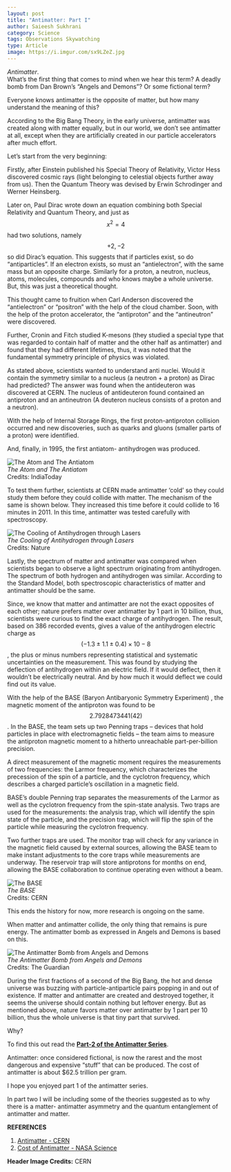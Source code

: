 ```yaml
---
layout: post
title: "Antimatter: Part I"
author: Saieesh Sukhrani
category: Science
tags: Observations Skywatching
type: Article
image: https://i.imgur.com/sx9LZeZ.jpg
---
```

*Antimatter*.\
What’s the first thing that comes to mind when we hear this term? A deadly bomb from Dan Brown’s “Angels and Demons”? Or some fictional term?

Everyone knows antimatter is the opposite of matter, but how many understand the meaning of this?

According to the Big Bang Theory, in the early universe, antimatter was created along with matter equally, but in our world, we don’t see antimatter at all, except when they are artificially created in our particle accelerators after much effort.

Let’s start from the very beginning:

Firstly, after Einstein published his Special Theory of Relativity, Victor Hess discovered cosmic rays (light belonging to celestial objects further away from us). Then the Quantum Theory was devised by Erwin Schrodinger and Werner Heinsberg.

Later on, Paul Dirac wrote down an equation combining both Special Relativity and Quantum Theory, and just as $$ x^2 = 4 $$ had two solutions, namely $$+2, -2$$ so did Dirac’s equation. This suggests that if particles exist, so do “antiparticles”. If an electron exists, so must an “antielectron”, with the same mass but an opposite charge. Similarly for a proton, a neutron, nucleus, atoms, molecules, compounds and who knows maybe a whole universe. But, this was just a theoretical thought.

This thought came to fruition when Carl Anderson discovered the “antielectron” or “positron” with the help of the cloud chamber. Soon, with the help of the proton accelerator, the “antiproton” and the “antineutron” were discovered.

Further, Cronin and Fitch studied K-mesons (they studied a special type that was regarded to contain half of matter and the other half as antimatter) and found that they had different lifetimes, thus, it was noted that the fundamental symmetry principle of physics was violated.

As stated above, scientists wanted to understand anti nuclei. Would it contain the symmetry similar to a nucleus (a neutron + a proton) as Dirac had predicted? The answer was found when the antideuteron was discovered at CERN. The nucleus of antideuteron found contained an antiproton and an antineutron (A deuteron nucleus consists of a proton and a neutron).

With the help of Internal Storage Rings, the first proton-antiproton collision occurred and new discoveries, such as quarks and gluons (smaller parts of a proton) were identified.

And, finally, in 1995, the first antiatom- antihydrogen was produced.

![The Atom and The Antiatom](https://i.imgur.com/bAueRw9h.png)\
*The Atom and The Antiatom*\
Credits: IndiaToday

To test them further, scientists at CERN made antimatter ‘cold’ so they could study them before they could collide with matter. The mechanism of the same is shown below. They increased this time before it could collide to 16 minutes in 2011. In this time, antimatter was tested carefully with spectroscopy.

![The Cooling of Antihydrogen through Lasers](https://i.imgur.com/Pw1ZKxzh.png)\
*The Cooling of Antihydrogen through Lasers*\
Credits: Nature

Lastly, the spectrum of matter and antimatter was compared when scientists began to observe a light spectrum originating from antihydrogen. The spectrum of both hydrogen and antihydrogen was similar. According to the Standard Model, both spectroscopic characteristics of matter and antimatter should be the same.

Since, we know that matter and antimatter are not the exact opposites of each other; nature prefers matter over antimatter by 1 part in 10 billion, thus, scientists were curious to find the exact charge of antihydrogen. The result, based on 386 recorded events, gives a value of the antihydrogen electric charge as $$ (-1.3±1.1±0.4) × 10-8 $$, the plus or minus numbers representing statistical and systematic uncertainties on the measurement. This was found by studying the deflection of antihydrogen within an electric field. If it would deflect, then it wouldn’t be electrically neutral. And by how much it would deflect we could find out its value.

With the help of the BASE (Baryon Antibaryonic Symmetry Experiment)  , the magnetic moment of the antiproton was found to be $$ 2.7928473441(42) $$. In the BASE, the team sets up two Penning traps – devices that hold particles in place with electromagnetic fields – the team aims to measure the antiproton magnetic moment to a hitherto unreachable part-per-billion precision.

A direct measurement of the magnetic moment requires the measurements of two frequencies: the Larmor frequency, which characterizes the precession of the spin of a particle, and the cyclotron frequency, which describes a charged particle’s oscillation in a magnetic field.

BASE’s double Penning trap separates the measurements of the Larmor as well as the cyclotron frequency from the spin-state analysis. Two traps are used for the measurements: the analysis trap, which will identify the spin state of the particle, and the precision trap, which will flip the spin of the particle while measuring the cyclotron frequency.

Two further traps are used. The monitor trap will check for any variance in the magnetic field caused by external sources, allowing the BASE team to make instant adjustments to the core traps while measurements are underway. The reservoir trap will store antiprotons for months on end, allowing the BASE collaboration to continue operating even without a beam.

![The BASE](https://i.imgur.com/e49ZZJ1.png)\
*The BASE*\
Credits: CERN

This ends the history for now, more research is ongoing on the same.

When matter and antimatter collide, the only thing that remains is pure energy. The antimatter bomb as expressed in Angels and Demons is based on this.

![The Antimatter Bomb from Angels and Demons](https://i.imgur.com/8WLi1V8h.png)\
*The Antimatter Bomb from Angels and Demons*\
Credits: The Guardian

During the first fractions of a second of the Big Bang, the hot and dense universe was buzzing with particle-antiparticle pairs popping in and out of existence. If matter and antimatter are created and destroyed together, it seems the universe should contain nothing but leftover energy. But as mentioned above, nature favors matter over antimatter by 1 part per 10 billion, thus the whole universe is that tiny part that survived.

Why?

To find this out read the [**Part-2 of the Antimatter Series**](/Antimatter-Part-II).

Antimatter: once considered fictional, is now the rarest and the most dangerous and expensive “stuff” that can be produced. The cost of antimatter is about $62.5 trillion per gram.

I hope you enjoyed part 1 of the antimatter series.

In part two I will be including some of the theories suggested as to why there is a matter- antimatter asymmetry and the quantum entanglement of antimatter and matter.

**REFERENCES**

1. [Antimatter - CERN](https://home.cern/science/physics/antimatter)
2. [Cost of Antimatter - NASA Science](https://science.nasa.gov/science-news/science-at-nasa/1999/prop12apr99_1)

**Header Image Credits:** CERN